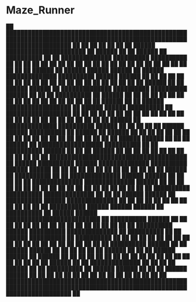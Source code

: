 # Maze_Runner

██  ██████████████████████████████████████████████████████████████████████████████████████████████████████████████████████
██                                      ██                          ██      ██  ██      ██                              ██
██████  ██████████████████████  ██  ██████  ██  ██  ██████  ██  ██████████  ██  ██  ██████████████  ██████████  ██████████
██  ██      ██  ██  ██  ██      ██  ██      ██  ██      ██  ██  ██          ██          ██          ██          ██      ██
██  ██  ██  ██  ██  ██  ██████  ██  ██████  ██████  ██████  ██  ██████  ██████████████  ██████████  ██████  ██████  ██  ██
██  ██  ██  ██      ██      ██  ██      ██  ██      ██      ██  ██          ██      ██              ██          ██  ██  ██
██  ██████  ██  ██  ██████  ██████  ██  ██████████████  ██████████  ██████████  ██████  ██  ██  ██  ██████████  ██  ██████
██              ██              ██  ██  ██              ██      ██  ██          ██  ██  ██  ██  ██  ██  ██  ██          ██
██  ██████  ██  ██  ██████  ██████████████████  ██  ██████  ██████  ██████████  ██  ██████████████████  ██  ██  ██  ██  ██
██  ██  ██  ██  ██  ██              ██  ██      ██      ██      ██  ██      ██          ██      ██  ██      ██  ██  ██  ██
██████  ██  ██████████████  ██████████  ██████  ██  ██  ██  ██  ██  ██████  ██████  ██████████  ██  ██████  ██  ██████  ██
██  ██          ██  ██  ██      ██              ██  ██      ██          ██      ██  ██          ██      ██  ██  ██  ██  ██
██  ██████  ██████  ██  ██  ██  ██████  ██  ██████████████████  ██████████  ██  ██  ██████████  ██████  ██  ██  ██  ██████
██      ██      ██          ██          ██  ██              ██              ██  ██                  ██  ██              ██
██  ██████████████████████████████████████  ██  ██████  ██████████  ██████  ██████████████  ██████████  ██████  ██████  ██
██                          ██              ██  ██      ██      ██      ██      ██      ██                  ██      ██  ██
██████  ██  ██████████  ██  ██  ██████████████  ██████  ██████  ██  ██  ██  ██  ██  ██████████████  ██████████████  ██████
██  ██  ██      ██  ██  ██                  ██  ██  ██  ██  ██      ██  ██  ██          ██      ██  ██                  ██
██  ██  ██████████  ██████████  ██████████████  ██  ██  ██  ██████  ██████  ██  ██████████  ██████  ██████████████  ██  ██
██                  ██      ██                  ██              ██  ██      ██  ██                          ██      ██  ██
██████████  ██████  ██████  ██████  ██  ██████████  ██  ██████  ██████  ██████████████████████████  ██  ██████████  ██████
██              ██      ██      ██  ██      ██      ██  ██  ██  ██          ██          ██          ██          ██      ██
██  ██  ██████████  ██████  ██████████  ██████████████  ██  ██████████  ██  ██  ██████  ██████████  ██  ██████████  ██  ██
██  ██      ██      ██                          ██  ██  ██  ██  ██  ██  ██      ██  ██          ██  ██      ██      ██  ██
██  ██████████  ██████  ██  ██  ██████  ██████  ██  ██  ██  ██  ██  ██  ██████  ██  ██  ██  ██████  ██████  ██  ██████  ██
██  ██      ██      ██  ██  ██  ██  ██  ██  ██  ██              ██          ██  ██      ██          ██  ██      ██      ██
██████  ██  ██  ██████████████  ██  ██  ██  ██  ██████  ██  ██  ██████████  ██  ██████  ██████  ██  ██  ██  ██████  ██████
██      ██          ██              ██  ██          ██  ██  ██      ██      ██      ██  ██      ██  ██      ██          ██
██████████████████████████████████████████████████████████████████████████████████████████████████████████████████████  ██